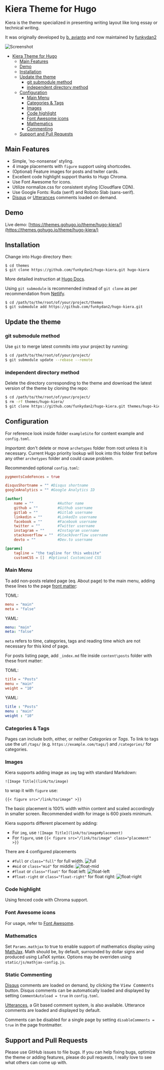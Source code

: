 # Kiera Theme for Hugo

Kiera is the theme specialized in presenting writing layout like long essay or technical writing.

It was originally developed by [b. avianto](https://github.com/avianto/hugo-kiera) and now maintained by [funkydan2](//github.com/funkydan2/)

![Screenshot](https://github.com/funkydan2/hugo-kiera/raw/master/images/screenshot.png)

- [Kiera Theme for Hugo](#kiera-theme-for-hugo)
  - [Main Features](#main-features)
  - [Demo](#demo)
  - [Installation](#installation)
  - [Update the theme](#update-the-theme)
    - [git submodule method](#git-submodule-method)
    - [independent directory method](#independent-directory-method)
  - [Configuration](#configuration)
    - [Main Menu](#main-menu)
    - [Categories & Tags](#categories--tags)
    - [Images](#images)
    - [Code highlight](#code-highlight)
    - [Font Awesome icons](#font-awesome-icons)
    - [Mathematics](#mathematics)
    - [Commenting](#static-commenting)
  - [Support and Pull Requests](#support-and-pull-requests)

## Main Features
- Simple, 'no-nonsense' styling.
- 4 image placements with `figure` support using shortcodes.
- (Optional) Feature images for posts and twiter cards.
- Excellent code highlight support thanks to Hugo Chroma.
- Use Font Awesome for icons.
- Utilize normalize.css for consistent styling (Cloudflare CDN).
- Use Google Fonts: Ruda (serif) and Roboto Slab (sans-serif).
- [Disqus](https://disqus.com) or [Utterances](https://utteranc.es) comments loaded on demand.


## Demo

Live demo: [https://themes.gohugo.io/theme/hugo-kiera/](https://themes.gohugo.io/theme/hugo-kiera/)

## Installation

Change into Hugo directory then:

```console
$ cd themes
$ git clone https://github.com/funkydan2/hugo-kiera.git hugo-kiera
```

More detailed instruction at [Hugo Docs](https://gohugo.io/getting-started/).

Using `git submodule` is recommended instead of `git clone` as per recommendation from [Netlify](https://gohugo.io/hosting-and-deployment/hosting-on-netlify/#use-hugo-themes-with-netlify).

```console
$ cd /path/to/the/root/of/your/project/themes
$ git submodule add https://github.com/funkydan2/hugo-kiera.git
```

## Update the theme

### git submodule method

Use `git` to merge latest commits into your project by running:

```bash
$ cd /path/to/the/root/of/your/project/
$ git submodule update --rebase --remote
```

### independent directory method

Delete the directory corresponding to the theme and download the latest version of the theme by cloning the repo:

```bash
$ cd /path/to/the/root/of/your/project/
$ rm -rf themes/hugo-kiera/
$ git clone https://github.com/funkydan2/hugo-kiera.git themes/hugo-kiera/
```

## Configuration

For reference look inside folder `exampleSite` for content example and `config.toml`.

*Important*: don't delete or move `archetypes` folder from root unless it is necessary. Current Hugo priority lookup will look into this folder first before any other `archetypes` folder and could cause problem.

Recommended optional `config.toml`:

```toml
pygmentsCodeFences = true

disqusShortname = "" #Disqus shortname
googleAnalytics = "" #Google Analytics ID

[author]
    name = ""           #Author name
    github = ""         #Github username
    gitlab = ""         #Gitlab username
    linkedin = ""       #LinkedIn username
    facebook = ""       #Facebook username
    twitter = ""        #Twitter username
    instagram = ""      #Instagram username
    stackoverflow = ""  #StackOverflow username
    devto = ""          #Dev.to username 

[params]
    tagline = "the tagline for this website"
    customCSS = []  #Optional Customised CSS
```

### Main Menu

To add non-posts related page (eq. About page) to the main menu, adding these lines to the page [front matter](https://gohugo.io/content-management/front-matter/):

TOML:

```toml
menu = "main"
meta = "false"
```

YAML:

```yml
menu: "main"
meta: "false"
```

`meta` refers to time, categories, tags and reading time which are not necessary for this kind of page.

For posts listing page, add `_index.md` file inside `content\posts` folder with these front matter:

TOML:

```toml
title = "Posts"
menu = "main"
weight = "10"
```


YAML:

```yml
title : "Posts"
menu : "main"
weight : "10"
```

### Categories & Tags

Pages can include both, either, or neither *Categories* or *Tags*.
To link to tags use the url `/tags/` (e.g. `https://example.com/tags/`) and `/categories/` for categories.

### Images

Kiera supports adding image as `img` tag with standard Markdown:

`![Image Title](link/to/image)`

to wrap it with `figure` use:

`{{< figure src="/link/to/image" >}}`

The basic placement is 100% width within content and scaled accordingly in smaller screen. Recommended width for image is 600 pixels minimum.

Kiera supports different placement by adding:

- For `img`, use `![Image Title](link/to/image#placement)`
- For `figure`, use `{{< figure src="/link/to/image" class="placement" >}}`

There are 4 configured placements

- `#full` or `class="full"` for full width.
![full](images/screenshots/full-image.png)
- `#mid` or `class="mid"` for middle:
![float-mid](images/screenshots/mid.png)
- `#float` or `class="float"` for float left:
![float-left](images/screenshots/float-left.png)
- `#float-right` or `class="float-right"` for float right:
![float-right](images/screenshots/float-right.png)

### Code highlight

Using fenced code with Chroma support.

### Font Awesome icons

For usage, refer to [Font Awesome](https://fontawesome.com/).

### Mathematics

Set `Params.mathjax` to true to enable support of mathematics display using [MathJax](https://mathjax.org/).  Math should be, by default, surrounded by dollar signs and produced using LaTeX syntax.  Options may be overriden using `static/js/mathjax-config.js`.

### Static Commenting

[Disqus](https://disqus.com/) comments are loaded on demand, by clicking the <kbd>View Comments</kbd> button. Disqus comments can be automatically loaded and displayed by setting `CommentAutoload = true` in `config.toml`.

[Utterances](https://utteranc.es), a Git based comment system, is also available. Utterance comments are loaded and displayed by default.

Comments can be disabled for a single page by setting `disableComments = true` in the page frontmatter.

## Support and Pull Requests

Please use GitHub issues to file bugs. If you can help fixing bugs, optimize the theme or adding features, please do pull requests, I really love to see what others can come up with.
